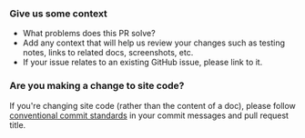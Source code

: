 <!-- Thanks for contributing to our docs! -->

<!-- For Japanese readers: 
もしドキュメントの日本語訳で問題を見つけた場合はPRではなくissueを提出してください。
日本語訳へのPRについてはまだ取り込む準備ができていません。-->

### Give us some context

* What problems does this PR solve?
* Add any context that will help us review your changes such as testing notes,
  links to related docs, screenshots, etc.
* If your issue relates to an existing GitHub issue, please link to it.

### Are you making a change to site code?

If you're changing site code (rather than the content of a doc), please follow
[conventional commit standards](https://www.conventionalcommits.org/en/v1.0.0/)
in your commit messages and pull request title.